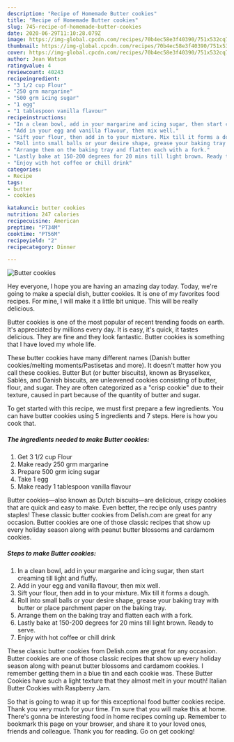 ```yaml
---
description: "Recipe of Homemade Butter cookies"
title: "Recipe of Homemade Butter cookies"
slug: 745-recipe-of-homemade-butter-cookies
date: 2020-06-29T11:10:28.079Z
image: https://img-global.cpcdn.com/recipes/70b4ec58e3f40390/751x532cq70/butter-cookies-recipe-main-photo.jpg
thumbnail: https://img-global.cpcdn.com/recipes/70b4ec58e3f40390/751x532cq70/butter-cookies-recipe-main-photo.jpg
cover: https://img-global.cpcdn.com/recipes/70b4ec58e3f40390/751x532cq70/butter-cookies-recipe-main-photo.jpg
author: Jean Watson
ratingvalue: 4
reviewcount: 40243
recipeingredient:
- "3 1/2 cup Flour"
- "250 grm margarine"
- "500 grm icing sugar"
- "1 egg"
- "1 tablespoon vanilla flavour"
recipeinstructions:
- "In a clean bowl, add in your margarine and icing sugar, then start creaming till light and fluffy."
- "Add in your egg and vanilla flavour, then mix well."
- "Sift your flour, then add in to your mixture. Mix till it forms a dough."
- "Roll into small balls or your desire shape, grease your baking tray with butter or place parchment paper on the baking tray."
- "Arrange them on the baking tray and flatten each with a fork."
- "Lastly bake at 150-200 degrees for 20 mins till light brown. Ready to serve."
- "Enjoy with hot coffee or chill drink"
categories:
- Recipe
tags:
- butter
- cookies

katakunci: butter cookies 
nutrition: 247 calories
recipecuisine: American
preptime: "PT34M"
cooktime: "PT56M"
recipeyield: "2"
recipecategory: Dinner

---
```



![Butter cookies](https://img-global.cpcdn.com/recipes/70b4ec58e3f40390/751x532cq70/butter-cookies-recipe-main-photo.jpg)

Hey everyone, I hope you are having an amazing day today. Today, we're going to make a special dish, butter cookies. It is one of my favorites food recipes. For mine, I will make it a little bit unique. This will be really delicious.

Butter cookies is one of the most popular of recent trending foods on earth. It's appreciated by millions every day. It is easy, it's quick, it tastes delicious. They are fine and they look fantastic. Butter cookies is something that I have loved my whole life.

These butter cookies have many different names (Danish butter cookies/melting moments/Pastisetas and more). It doesn&#39;t matter how you call these cookies. Butter But (or butter biscuits), known as Brysselkex, Sablés, and Danish biscuits, are unleavened cookies consisting of butter, flour, and sugar. They are often categorized as a &#34;crisp cookie&#34; due to their texture, caused in part because of the quantity of butter and sugar.


To get started with this recipe, we must first prepare a few ingredients. You can have butter cookies using 5 ingredients and 7 steps. Here is how you cook that.

<!--inarticleads1-->

##### The ingredients needed to make Butter cookies:

1. Get 3 1/2 cup Flour
1. Make ready 250 grm margarine
1. Prepare 500 grm icing sugar
1. Take 1 egg
1. Make ready 1 tablespoon vanilla flavour


Butter cookies—also known as Dutch biscuits—are delicious, crispy cookies that are quick and easy to make. Even better, the recipe only uses pantry staples! These classic butter cookies from Delish.com are great for any occasion. Butter cookies are one of those classic recipes that show up every holiday season along with peanut butter blossoms and cardamom cookies. 

<!--inarticleads2-->

##### Steps to make Butter cookies:

1. In a clean bowl, add in your margarine and icing sugar, then start creaming till light and fluffy.
1. Add in your egg and vanilla flavour, then mix well.
1. Sift your flour, then add in to your mixture. Mix till it forms a dough.
1. Roll into small balls or your desire shape, grease your baking tray with butter or place parchment paper on the baking tray.
1. Arrange them on the baking tray and flatten each with a fork.
1. Lastly bake at 150-200 degrees for 20 mins till light brown. Ready to serve.
1. Enjoy with hot coffee or chill drink


These classic butter cookies from Delish.com are great for any occasion. Butter cookies are one of those classic recipes that show up every holiday season along with peanut butter blossoms and cardamom cookies. I remember getting them in a blue tin and each cookie was. These Butter Cookies have such a light texture that they almost melt in your mouth! Italian Butter Cookies with Raspberry Jam. 

So that is going to wrap it up for this exceptional food butter cookies recipe. Thank you very much for your time. I'm sure that you will make this at home. There's gonna be interesting food in home recipes coming up. Remember to bookmark this page on your browser, and share it to your loved ones, friends and colleague. Thank you for reading. Go on get cooking!
